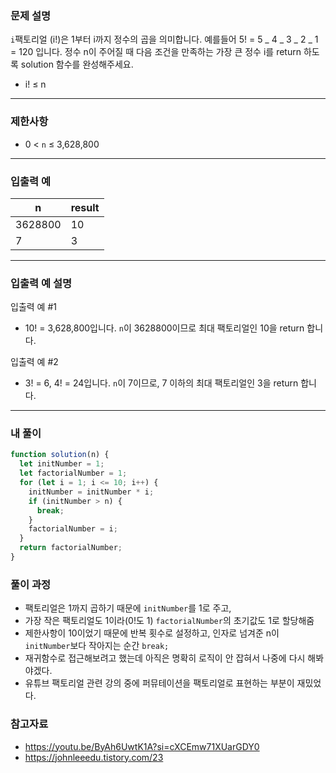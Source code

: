 ### **문제 설명**

`i`팩토리얼 (i!)은 1부터 i까지 정수의 곱을 의미합니다. 예를들어 5! = 5 _ 4 _ 3 _ 2 _ 1 = 120 입니다. 정수 n이 주어질 때 다음 조건을 만족하는 가장 큰 정수 i를 return 하도록 solution 함수를 완성해주세요.

- i! ≤ n

---

### 제한사항

- 0 < `n` ≤ 3,628,800

---

### 입출력 예

| n       | result |
| ------- | ------ |
| 3628800 | 10     |
| 7       | 3      |

---

### 입출력 예 설명

입출력 예 #1

- 10! = 3,628,800입니다. `n`이 3628800이므로 최대 팩토리얼인 10을 return 합니다.

입출력 예 #2

- 3! = 6, 4! = 24입니다. `n`이 7이므로, 7 이하의 최대 팩토리얼인 3을 return 합니다.

---

### 내 풀이

```jsx
function solution(n) {
  let initNumber = 1;
  let factorialNumber = 1;
  for (let i = 1; i <= 10; i++) {
    initNumber = initNumber * i;
    if (initNumber > n) {
      break;
    }
    factorialNumber = i;
  }
  return factorialNumber;
}
```

### 풀이 과정

- 팩토리얼은 1까지 곱하기 때문에 `initNumber`를 1로 주고,
- 가장 작은 팩토리얼도 1이라(0!도 1) `factorialNumber`의 초기값도 1로 할당해줌
- 제한사항이 10이었기 때문에 반복 횟수로 설정하고, 인자로 넘겨준 n이 `initNumber`보다 작아지는 순간 `break;`
- 재귀함수로 접근해보려고 했는데 아직은 명확히 로직이 안 잡혀서 나중에 다시 해봐야겠다.
- 유튜브 팩토리얼 관련 강의 중에 퍼뮤테이션을 팩토리얼로 표현하는 부분이 재밌었다.

### 참고자료

- https://youtu.be/ByAh6UwtK1A?si=cXCEmw71XUarGDY0
- https://johnleeedu.tistory.com/23
